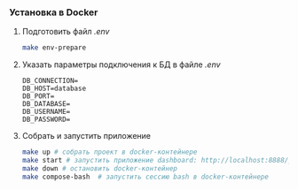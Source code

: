 ### Установка в Docker

1. Подготовить файл *.env*

    ```sh
    make env-prepare
    ```

2. Указать параметры подключения к БД в файле *.env*

    ```dotenv
    DB_CONNECTION=
    DB_HOST=database
    DB_PORT=
    DB_DATABASE=
    DB_USERNAME=
    DB_PASSWORD=
    ```

3. Собрать и запустить приложение

    ```sh
    make up # собрать проект в docker-контейнере
    make start # запустить приложение dashboard: http://localhost:8888/public/, api: http://localhost:8888/public/api/news/{service}
    make down # остановить docker-контейнер
    make compose-bash  # запустить сессию bash в docker-контейнере
    ```
